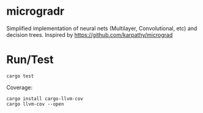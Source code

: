 # microgradr
Simplified implementation of neural nets (Multilayer, Convolutional, etc) and decision trees.
Inspired by https://github.com/karpathy/micrograd

# Run/Test
```
cargo test
```
Coverage:
```
cargo install cargo-llvm-cov
cargo llvm-cov --open
```

